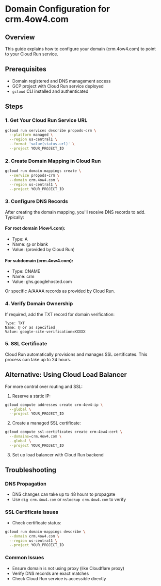 # Domain Configuration for crm.4ow4.com

## Overview
This guide explains how to configure your domain (crm.4ow4.com) to point to your Cloud Run service.

## Prerequisites
- Domain registered and DNS management access
- GCP project with Cloud Run service deployed
- `gcloud` CLI installed and authenticated

## Steps

### 1. Get Your Cloud Run Service URL
```bash
gcloud run services describe propods-crm \
  --platform managed \
  --region us-central1 \
  --format 'value(status.url)' \
  --project YOUR_PROJECT_ID
```

### 2. Create Domain Mapping in Cloud Run
```bash
gcloud run domain-mappings create \
  --service propods-crm \
  --domain crm.4ow4.com \
  --region us-central1 \
  --project YOUR_PROJECT_ID
```

### 3. Configure DNS Records

After creating the domain mapping, you'll receive DNS records to add. Typically:

#### For root domain (4ow4.com):
- Type: A
- Name: @ or blank
- Value: (provided by Cloud Run)

#### For subdomain (crm.4ow4.com):
- Type: CNAME
- Name: crm
- Value: ghs.googlehosted.com

Or specific A/AAAA records as provided by Cloud Run.

### 4. Verify Domain Ownership

If required, add the TXT record for domain verification:
```
Type: TXT
Name: @ or as specified
Value: google-site-verification=XXXXX
```

### 5. SSL Certificate

Cloud Run automatically provisions and manages SSL certificates. This process can take up to 24 hours.

## Alternative: Using Cloud Load Balancer

For more control over routing and SSL:

1. Reserve a static IP:
```bash
gcloud compute addresses create crm-4ow4-ip \
  --global \
  --project YOUR_PROJECT_ID
```

2. Create a managed SSL certificate:
```bash
gcloud compute ssl-certificates create crm-4ow4-cert \
  --domains=crm.4ow4.com \
  --global \
  --project YOUR_PROJECT_ID
```

3. Set up load balancer with Cloud Run backend

## Troubleshooting

### DNS Propagation
- DNS changes can take up to 48 hours to propagate
- Use `dig crm.4ow4.com` or `nslookup crm.4ow4.com` to verify

### SSL Certificate Issues
- Check certificate status:
```bash
gcloud run domain-mappings describe \
  --domain crm.4ow4.com \
  --region us-central1 \
  --project YOUR_PROJECT_ID
```

### Common Issues
- Ensure domain is not using proxy (like Cloudflare proxy)
- Verify DNS records are exact matches
- Check Cloud Run service is accessible directly